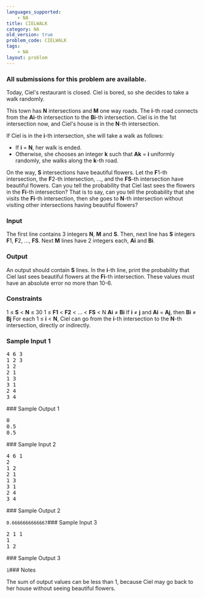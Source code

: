 ```yaml
---
languages_supported:
    - NA
title: CIELWALK
category: NA
old_version: true
problem_code: CIELWALK
tags:
    - NA
layout: problem
---
```

###  All submissions for this problem are available. 

Today, Ciel's restaurant is closed. Ciel is bored, so she decides to take a walk randomly.

This town has **N** intersections and **M** one way roads. The **i**-th road connects from the **Ai**-th intersection to the **Bi**-th intersection. Ciel is in the 1st intersection now, and Ciel's house is in the **N**-th intersection.

If Ciel is in the **i**-th intersection, she will take a walk as follows:

- If **i** = **N**, her walk is ended.
- Otherwise, she chooses an integer **k** such that **Ak** = **i** uniformly randomly, she walks along the **k**-th road.

On the way, **S** intersections have beautiful flowers. Let the **F**1-th intersection, the **F**2-th intersection, ..., and the **FS**-th intersection have beautiful flowers. Can you tell the probability that Ciel last sees the flowers in the **Fi**-th intersection? That is to say, can you tell the probability that she visits the **Fi**-th intersection, then she goes to **N**-th intersection without visiting other intersections having beautiful flowers?

### Input

The first line contains 3 integers **N**, **M** and **S**. Then, next line has **S** integers **F**1, **F**2, ..., **FS**. Next **M** lines have 2 integers each, **Ai** and **Bi**.

### Output

An output should contain **S** lines. In the **i**-th line, print the probability that Ciel last sees beautiful flowers at the **Fi**-th intersection. These values must have an absolute error no more than 10-6.

### Constraints

1 ≤ **S** < **N** ≤ 30
1 ≤ **F1** < **F2** < ... < **FS** < N
**Ai** ≠ **Bi**
If **i** ≠ **j** and **Ai** = **Aj**, then **Bi** ≠ **Bj**
For each 1 ≤ **i** < **N**, Ciel can go from the **i**-th intersection to the **N**-th intersection, directly or indirectly.

### Sample Input 1

<pre>4 6 3
1 2 3
1 2
2 1
1 3
3 1
2 4
3 4
</pre>### Sample Output 1
<pre>0
0.5
0.5
</pre>### Sample Input 2
<pre>4 6 1
2
1 2
2 1
1 3
3 1
2 4
3 4
</pre>### Sample Output 2
`0.6666666666667`### Sample Input 3

<pre>2 1 1
1
1 2
</pre>### Sample Output 3
`1`### Notes

The sum of output values can be less than 1, because Ciel may go back to her house without seeing beautiful flowers.
